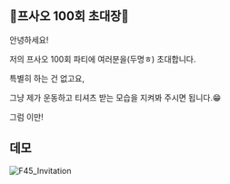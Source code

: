 ## 🎈프사오 100회 초대장🎈
안녕하세요!

저의 프사오 100회 파티에 여러분을(두명ㅎ) 초대합니다.

특별히 하는 건 없고요,

그냥 제가 운동하고 티셔츠 받는 모습을 지켜봐 주시면 됩니다.😁

그럼 이만!

## 데모
![F45_Invitation](https://github.com/user-attachments/assets/8e52a157-8bd9-4750-a81e-43a138ed234d)

